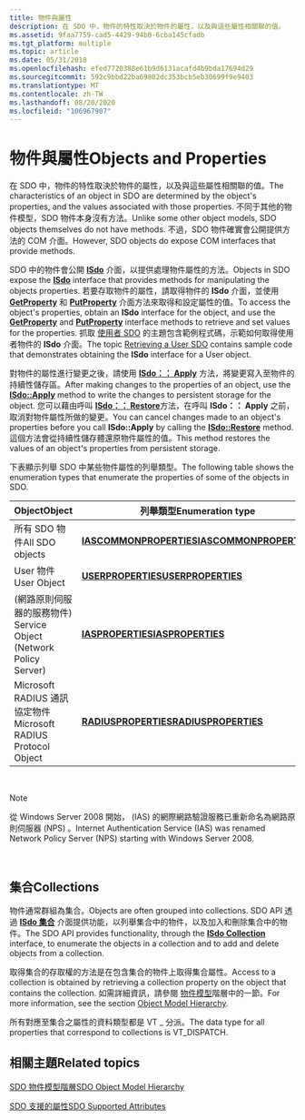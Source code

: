```yaml
---
title: 物件與屬性
description: 在 SDO 中，物件的特性取決於物件的屬性，以及與這些屬性相關聯的值。
ms.assetid: 9faa7759-cad5-4429-94b0-6cba145cfadb
ms.tgt_platform: multiple
ms.topic: article
ms.date: 05/31/2018
ms.openlocfilehash: efed7720388e61b9d6131acafd4b9bda17694d29
ms.sourcegitcommit: 592c9bbd22ba69802dc353bcb5eb30699f9e9403
ms.translationtype: MT
ms.contentlocale: zh-TW
ms.lasthandoff: 08/20/2020
ms.locfileid: "106967907"
---
```

# <a name="objects-and-properties"></a><span data-ttu-id="75c9c-103">物件與屬性</span><span class="sxs-lookup"><span data-stu-id="75c9c-103">Objects and Properties</span></span>

<span data-ttu-id="75c9c-104">在 SDO 中，物件的特性取決於物件的屬性，以及與這些屬性相關聯的值。</span><span class="sxs-lookup"><span data-stu-id="75c9c-104">The characteristics of an object in SDO are determined by the object's properties, and the values associated with those properties.</span></span> <span data-ttu-id="75c9c-105">不同于其他的物件模型，SDO 物件本身沒有方法。</span><span class="sxs-lookup"><span data-stu-id="75c9c-105">Unlike some other object models, SDO objects themselves do not have methods.</span></span> <span data-ttu-id="75c9c-106">不過，SDO 物件確實會公開提供方法的 COM 介面。</span><span class="sxs-lookup"><span data-stu-id="75c9c-106">However, SDO objects do expose COM interfaces that provide methods.</span></span>

<span data-ttu-id="75c9c-107">SDO 中的物件會公開 [**ISdo**](/windows/desktop/api/sdoias/nn-sdoias-isdo) 介面，以提供處理物件屬性的方法。</span><span class="sxs-lookup"><span data-stu-id="75c9c-107">Objects in SDO expose the [**ISdo**](/windows/desktop/api/sdoias/nn-sdoias-isdo) interface that provides methods for manipulating the objects properties.</span></span> <span data-ttu-id="75c9c-108">若要存取物件的屬性，請取得物件的 **ISdo** 介面，並使用 [**GetProperty**](/windows/desktop/api/sdoias/nf-sdoias-isdo-getproperty) 和 [**PutProperty**](/windows/desktop/api/sdoias/nf-sdoias-isdo-putproperty) 介面方法來取得和設定屬性的值。</span><span class="sxs-lookup"><span data-stu-id="75c9c-108">To access the object's properties, obtain an **ISdo** interface for the object, and use the [**GetProperty**](/windows/desktop/api/sdoias/nf-sdoias-isdo-getproperty) and [**PutProperty**](/windows/desktop/api/sdoias/nf-sdoias-isdo-putproperty) interface methods to retrieve and set values for the properties.</span></span> <span data-ttu-id="75c9c-109">抓取 [使用者 SDO](/windows/desktop/Nps/sdo-retrieving-a-user-sdo) 的主題包含範例程式碼，示範如何取得使用者物件的 **ISdo** 介面。</span><span class="sxs-lookup"><span data-stu-id="75c9c-109">The topic [Retrieving a User SDO](/windows/desktop/Nps/sdo-retrieving-a-user-sdo) contains sample code that demonstrates obtaining the **ISdo** interface for a User object.</span></span>

<span data-ttu-id="75c9c-110">對物件的屬性進行變更之後，請使用 [**ISdo：： Apply**](/windows/desktop/api/sdoias/nf-sdoias-isdo-apply) 方法，將變更寫入至物件的持續性儲存區。</span><span class="sxs-lookup"><span data-stu-id="75c9c-110">After making changes to the properties of an object, use the [**ISdo::Apply**](/windows/desktop/api/sdoias/nf-sdoias-isdo-apply) method to write the changes to persistent storage for the object.</span></span> <span data-ttu-id="75c9c-111">您可以藉由呼叫 [**ISdo：： Restore**](/windows/desktop/api/sdoias/nf-sdoias-isdo-restore)方法，在呼叫 **ISdo：： Apply** 之前，取消對物件屬性所做的變更。</span><span class="sxs-lookup"><span data-stu-id="75c9c-111">You can cancel changes made to an object's properties before you call **ISdo::Apply** by calling the [**ISdo::Restore**](/windows/desktop/api/sdoias/nf-sdoias-isdo-restore) method.</span></span> <span data-ttu-id="75c9c-112">這個方法會從持續性儲存體還原物件屬性的值。</span><span class="sxs-lookup"><span data-stu-id="75c9c-112">This method restores the values of an object's properties from persistent storage.</span></span>

<span data-ttu-id="75c9c-113">下表顯示列舉 SDO 中某些物件屬性的列舉類型。</span><span class="sxs-lookup"><span data-stu-id="75c9c-113">The following table shows the enumeration types that enumerate the properties of some of the objects in SDO.</span></span>



| <span data-ttu-id="75c9c-114">Object</span><span class="sxs-lookup"><span data-stu-id="75c9c-114">Object</span></span>                                 | <span data-ttu-id="75c9c-115">列舉類型</span><span class="sxs-lookup"><span data-stu-id="75c9c-115">Enumeration type</span></span>                                       |
|----------------------------------------|--------------------------------------------------------|
| <span data-ttu-id="75c9c-116">所有 SDO 物件</span><span class="sxs-lookup"><span data-stu-id="75c9c-116">All SDO objects</span></span>                        | [<span data-ttu-id="75c9c-117">**IASCOMMONPROPERTIES**</span><span class="sxs-lookup"><span data-stu-id="75c9c-117">**IASCOMMONPROPERTIES**</span></span>](/windows/desktop/api/sdoias/ne-sdoias-iascommonproperties) |
| <span data-ttu-id="75c9c-118">User 物件</span><span class="sxs-lookup"><span data-stu-id="75c9c-118">User Object</span></span>                            | [<span data-ttu-id="75c9c-119">**USERPROPERTIES**</span><span class="sxs-lookup"><span data-stu-id="75c9c-119">**USERPROPERTIES**</span></span>](/windows/desktop/api/sdoias/ne-sdoias-userproperties)           |
| <span data-ttu-id="75c9c-120"> (網路原則伺服器的服務物件) </span><span class="sxs-lookup"><span data-stu-id="75c9c-120">Service Object (Network Policy Server)</span></span> | [<span data-ttu-id="75c9c-121">**IASPROPERTIES**</span><span class="sxs-lookup"><span data-stu-id="75c9c-121">**IASPROPERTIES**</span></span>](/windows/desktop/api/sdoias/ne-sdoias-iasproperties)             |
| <span data-ttu-id="75c9c-122">Microsoft RADIUS 通訊協定物件</span><span class="sxs-lookup"><span data-stu-id="75c9c-122">Microsoft RADIUS Protocol Object</span></span>       | [<span data-ttu-id="75c9c-123">**RADIUSPROPERTIES**</span><span class="sxs-lookup"><span data-stu-id="75c9c-123">**RADIUSPROPERTIES**</span></span>](/windows/desktop/api/sdoias/ne-sdoias-radiusproperties)       |



 

> [!Note]  
> <span data-ttu-id="75c9c-124">從 Windows Server 2008 開始， (IAS) 的網際網路驗證服務已重新命名為網路原則伺服器 (NPS) 。</span><span class="sxs-lookup"><span data-stu-id="75c9c-124">Internet Authentication Service (IAS) was renamed Network Policy Server (NPS) starting with Windows Server 2008.</span></span>

 

## <a name="collections"></a><span data-ttu-id="75c9c-125">集合</span><span class="sxs-lookup"><span data-stu-id="75c9c-125">Collections</span></span>

<span data-ttu-id="75c9c-126">物件通常群組為集合。</span><span class="sxs-lookup"><span data-stu-id="75c9c-126">Objects are often grouped into collections.</span></span> <span data-ttu-id="75c9c-127">SDO API 透過 [**ISdo 集合**](/windows/desktop/api/sdoias/nn-sdoias-isdocollection) 介面提供功能，以列舉集合中的物件，以及加入和刪除集合中的物件。</span><span class="sxs-lookup"><span data-stu-id="75c9c-127">The SDO API provides functionality, through the [**ISdo Collection**](/windows/desktop/api/sdoias/nn-sdoias-isdocollection) interface, to enumerate the objects in a collection and to add and delete objects from a collection.</span></span>

<span data-ttu-id="75c9c-128">取得集合的存取權的方法是在包含集合的物件上取得集合屬性。</span><span class="sxs-lookup"><span data-stu-id="75c9c-128">Access to a collection is obtained by retrieving a collection property on the object that contains the collection.</span></span> <span data-ttu-id="75c9c-129">如需詳細資訊，請參閱 [物件模型](/windows/desktop/Nps/sdo-object-model-hierarchy)階層中的一節。</span><span class="sxs-lookup"><span data-stu-id="75c9c-129">For more information, see the section [Object Model Hierarchy](/windows/desktop/Nps/sdo-object-model-hierarchy).</span></span>

<span data-ttu-id="75c9c-130">所有對應至集合之屬性的資料類型都是 VT \_ 分派。</span><span class="sxs-lookup"><span data-stu-id="75c9c-130">The data type for all properties that correspond to collections is VT\_DISPATCH.</span></span>

## <a name="related-topics"></a><span data-ttu-id="75c9c-131">相關主題</span><span class="sxs-lookup"><span data-stu-id="75c9c-131">Related topics</span></span>

<dl> <dt>

[<span data-ttu-id="75c9c-132">SDO 物件模型階層</span><span class="sxs-lookup"><span data-stu-id="75c9c-132">SDO Object Model Hierarchy</span></span>](/windows/desktop/Nps/sdo-object-model-hierarchy)
</dt> <dt>

[<span data-ttu-id="75c9c-133">SDO 支援的屬性</span><span class="sxs-lookup"><span data-stu-id="75c9c-133">SDO Supported Attributes</span></span>](/windows/desktop/Nps/sdo-sdo-supported-attributes)
</dt> </dl>

 

 